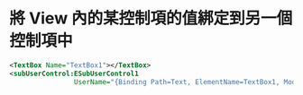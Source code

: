 # 將 View 內的某控制項的值綁定到另一個控制項中

```xml
<TextBox Name="TextBox1"></TextBox>
<subUserControl:ESubUserControl1 
                UserName="{Binding Path=Text, ElementName=TextBox1, Mode=OneWay}" />
```